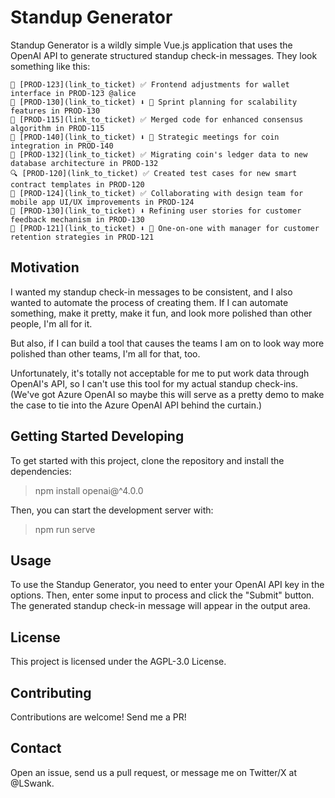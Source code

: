 # Standup Generator

Standup Generator is a wildly simple Vue.js application that uses the OpenAI API to generate structured standup check-in messages. They look something like this:

```
🚧 [PROD-123](link_to_ticket) ✅ Frontend adjustments for wallet interface in PROD-123 @alice
📅 [PROD-130](link_to_ticket) ⬇️ 💬 Sprint planning for scalability features in PROD-130
🔀 [PROD-115](link_to_ticket) ✅ Merged code for enhanced consensus algorithm in PROD-115
📅 [PROD-140](link_to_ticket) ⬇️ 🏢 Strategic meetings for coin integration in PROD-140
🚧 [PROD-132](link_to_ticket) ✅ Migrating coin's ledger data to new database architecture in PROD-132
🔍 [PROD-120](link_to_ticket) ✅ Created test cases for new smart contract templates in PROD-120
🚧 [PROD-124](link_to_ticket) ✅ Collaborating with design team for mobile app UI/UX improvements in PROD-124
📝 [PROD-130](link_to_ticket) ⬇️ Refining user stories for customer feedback mechanism in PROD-130
📅 [PROD-121](link_to_ticket) ⬇️ 🏢 One-on-one with manager for customer retention strategies in PROD-121
```

## Motivation

I wanted my standup check-in messages to be consistent, and I also wanted to automate the process of creating them. If I can automate something, make it pretty, make it fun, and look more polished than other people, I'm all for it.

But also, if I can build a tool that causes the teams I am on to look way more polished than other teams, I'm all for that, too.

Unfortunately, it's totally not acceptable for me to put work data through OpenAI's API, so I can't use this tool for my actual standup check-ins. (We've got Azure OpenAI so maybe this will serve as a pretty demo to make the case to tie into the Azure OpenAI API behind the curtain.)


## Getting Started Developing
To get started with this project, clone the repository and install the dependencies:

> npm install openai@^4.0.0

Then, you can start the development server with:

> npm run serve 

## Usage
To use the Standup Generator, you need to enter your OpenAI API key in the options. Then, enter some input to process and click the "Submit" button. The generated standup check-in message will appear in the output area.

## License
This project is licensed under the AGPL-3.0 License.

## Contributing
Contributions are welcome! Send me a PR!

## Contact
Open an issue, send us a pull request, or message me on Twitter/X at @LSwank.

